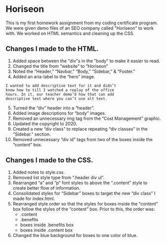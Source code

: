 # Horiseon
This is my first homework assignment from my coding certificate program. We were given demo files of an SEO company called "Horiseon" to work with. We worked on HTML semantics and cleaning up the CSS. 

## Changes I made to the HTML.

1. Added space between the "div"s in the "body" to make it easier to read. 
2. Changed the title from “website” to “Horiseon”
3. Noted the “Header,” “Navbar,” “Body,” “Sidebar,” & “Footer.” 
4. Added an aria-label to the “hero” image. 
```
I wanted to add descriptive text for it and didn’t 
know how to till I watched a replay of the office 
hours. In it, our teacher demo’d how that can add 
descriptive text where you can’t use alt text. 
```
5. Turned the “div” header into a “header”. 
6. Added image descriptions for “body” images. 
7. Removed an unnecessary img tag from the “Cost Management” graphic. 
8. Updated the copyright to 2020.
9. Created a new “div class” to replace repeating “div classes” in the “Sidebar.” section. 
10. Removed unnecessary “div id” tags from two of the boxes inside the “content” box.

## Changes I made to the CSS.

1. Added notes to style.css.
2. Removed list style type from “.header div ul”.
3. Rearranged “a” and “p” font styles to above the “.content” style to create better flow of information. 
4. Consolidated styles for “Sidebar” boxes to target the new “div class” I made for index.html. 
5. Rearranged style order so that the styles for boxes inside the “content” box follow the styles of the “content” box. Prior to this, the order was: 
    * .content
    * .benefits
    * boxes inside .benefits box
    * boxes inside .content box
6. Changed the blue background for boxes to one color of blue. 